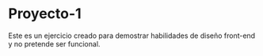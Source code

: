 # Proyecto-1
Este es un ejercicio creado para demostrar habilidades de diseño front-end y no pretende ser funcional.
